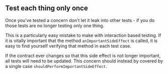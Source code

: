 ## Test each thing only once

Once you've tested a concern don't let it leak into other tests - if you do those tests are no longer testing only one thing.

This is a particularly easy mistake to make with interaction based testing. If it is vitally important that the method `anImportantSideEffect` is called, it is easy to find yourself verifying that method in each test case. 

If the contract ever changes so that this side effect is not longer important, all tests will need to be updated. This concern should instead by covered by a single case `shouldPerformImportantSideEffect`.
